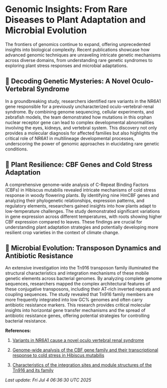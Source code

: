 # Genomic Insights: From Rare Diseases to Plant Adaptation and Microbial Evolution

The frontiers of genomics continue to expand, offering unprecedented insights into biological complexity. Recent publications showcase how advanced genomic techniques are unraveling intricate genetic mechanisms across diverse domains, from understanding rare genetic syndromes to exploring plant stress responses and microbial adaptations.

## 🧬 Decoding Genetic Mysteries: A Novel Oculo-Vertebral Syndrome

In a groundbreaking study, researchers identified rare variants in the NR6A1 gene responsible for a previously uncharacterized oculo-vertebral-renal syndrome. By combining genome sequencing, cellular experiments, and zebrafish models, the team demonstrated how mutations in this orphan nuclear receptor gene can lead to complex developmental abnormalities involving the eyes, kidneys, and vertebral system. This discovery not only provides a molecular diagnosis for affected families but also highlights the critical role of NR6A1 in multilineage developmental processes, underscoring the power of genomic approaches in elucidating rare genetic conditions.

## 🌱 Plant Resilience: CBF Genes and Cold Stress Adaptation

A comprehensive genome-wide analysis of C-Repeat Binding Factors (CBFs) in Hibiscus mutabilis revealed intricate mechanisms of cold stress response in woody flowering plants. By identifying nine HmCBF genes and analyzing their phylogenetic relationships, expression patterns, and regulatory elements, researchers gained insights into how plants adapt to low-temperature challenges. The study demonstrated significant variations in gene expression across different temperatures, with roots showing higher CBF expression compared to leaves. These findings are crucial for understanding plant adaptation strategies and potentially developing more resilient crop varieties in the context of climate change.

## 🦠 Microbial Evolution: Transposon Dynamics and Antibiotic Resistance

An extensive investigation into the Tn916 transposon family illuminated the structural characteristics and integration mechanisms of these mobile genetic elements across bacterial genomes. By analyzing complete genome sequences, researchers mapped the complex architectural features of these conjugative transposons, including their AT-rich inverted repeats and coupling sequences. The study revealed that Tn916 family members are more frequently integrated into low GC% genomes and often carry antibiotic resistance markers. This research provides critical molecular insights into horizontal gene transfer mechanisms and the spread of antibiotic resistance genes, offering potential strategies for controlling bacterial resistance.

**References:**

1. [Variants in NR6A1 cause a novel oculo vertebral renal syndrome](https://pubmed.ncbi.nlm.nih.gov/40610405)

2. [Genome-wide analysis of the CBF gene family and their transcriptional response to cold stress in Hibiscus mutabilis](https://pubmed.ncbi.nlm.nih.gov/40610450)

3. [Characteristics of the integration sites and module structures of the Tn916 and its family](https://pubmed.ncbi.nlm.nih.gov/40610737)

*Last update: Fri Jul  4 06:36:30 UTC 2025*
